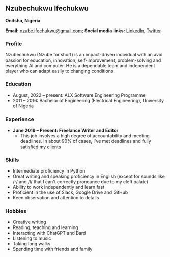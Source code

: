 ## Nzubechukwu Ifechukwu
**Onitsha, Nigeria**

**Email:** [nzube.ifechukwu@gmail.com](mailto:nzube.ifechukwu@gmail.com);
**Social media links:** [LinkedIn](https://www.linkedin.com/in/nzubeifechukwu/), [Twitter](https://twitter.com/NzubeIfechukwu)

### Profile

Nzubechukwu (Nzube for short) is an impact-driven individual with an avid passion for education, innovation,
self-improvement, problem-solving and everything AI and computer. He is a dependable team and independent
player who can adapt easily to changing conditions.

### Education

- August, 2022 – present: ALX Software Engineering Programme
- 2011 – 2016: Bachelor of Engineering (Electrical Engineering), University of Nigeria

### Experience

- **June 2019 – Present: Freelance Writer and Editor**
  - This job involves a high degree of accountability and meeting deadlines.
    In about 90% of cases, I've met deadlines and fully satisfied my clients

### Skills

- Intermediate proficiency in Python
- Great writing and speaking proficiency in English
  (except for sounds like /r/ and /l/ that I can't correctly pronounce due to my cleft palate)
- Ability to work independently and learn fast
- Proficient in the use of Slack, Google Drive and GitHub
- Keen observation and attention to details

### Hobbies

- Creative writing
- Reading, teaching and learning
- Interacting with ChatGPT and Bard
- Listening to music
- Taking long walks
- Spending time with friends and family
